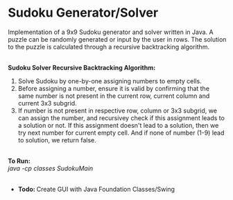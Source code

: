 # Sudoku Generator/Solver

Implementation of a 9x9 Sudoku generator and solver written in Java. 
A puzzle can be randomly generated or input by the user in rows. 
The solution to the puzzle is calculated through a recursive backtracking algorithm. <br/><br/>


<strong> Sudoku Solver Recursive Backtracking Algorithm: </strong> 
1. Solve Sudoku by one-by-one assigning numbers to empty cells.
2. Before assigning a number, ensure it is valid by confirming that the same number is not present in the current row, current column and current 3x3 subgrid.
3. If number is not present in respective row, column or 3x3 subgrid, we can assign the number, and recursivey check if this assignment leads to a solution or not. If this assignment doesn't lead to a solution, then we try next number for current empty cell. And if none of number (1-9) lead to solution, we return false.<br/><br/>
  
  
<strong>To Run: </strong> <br/>
  <i style="margin-left 4rem">java -cp classes SudokuMain</i> <br/>  <br/>

<ul>
  <li><strong>Todo: </strong>Create GUI with Java Foundation Classes/Swing</li>
</ul>
